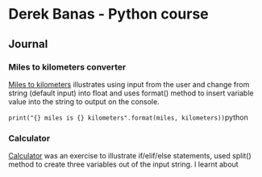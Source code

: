 # Derek Banas - Python course
## Journal

### Miles to kilometers converter
[Miles to kilometers](mile2km-converter.py)
illustrates using input from the user and change from string (default input) into float and uses format()
method to insert variable value into the string to output on the console.

```print("{} miles is {} kilometers".format(miles, kilometers))```python
### Calculator

[Calculator](calculator.py)
was an exercise to illustrate if/elif/else statements, used split()
method to create three variables out of the input string. I learnt about
